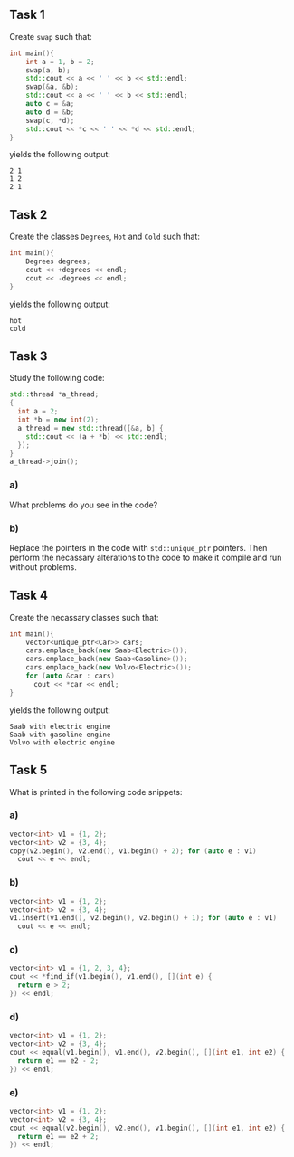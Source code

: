 ## Task 1
Create `swap` such that:
```c++
int main(){
    int a = 1, b = 2;
    swap(a, b);
    std::cout << a << ' ' << b << std::endl;
    swap(&a, &b);
    std::cout << a << ' ' << b << std::endl;
    auto c = &a;
    auto d = &b;
    swap(c, *d);
    std::cout << *c << ' ' << *d << std::endl;
}
```
yields the following output:
```
2 1
1 2
2 1
```



## Task 2
Create the classes `Degrees`, `Hot` and `Cold` such that:
```c++
int main(){
    Degrees degrees;
    cout << +degrees << endl;
    cout << -degrees << endl;
}
```
yields the following output:
```
hot
cold
```


## Task 3
Study the following code:
```c++
std::thread *a_thread;
{
  int a = 2;
  int *b = new int(2);
  a_thread = new std::thread([&a, b] {
    std::cout << (a + *b) << std::endl;
  });
}
a_thread->join();
```

### a)
What problems do you see in the code?

### b)
Replace the pointers in the code with `std::unique_ptr` pointers. Then perform the necassary alterations to the code 
to make it compile and run without problems.



## Task 4
Create the necassary classes such that:
```c++
int main(){
    vector<unique_ptr<Car>> cars;
    cars.emplace_back(new Saab<Electric>());
    cars.emplace_back(new Saab<Gasoline>());
    cars.emplace_back(new Volvo<Electric>());
    for (auto &car : cars)
      cout << *car << endl;
}
```
yields the following output:
```
Saab with electric engine
Saab with gasoline engine
Volvo with electric engine
```



## Task 5
What is printed in the following code snippets:

### a)
```c++
vector<int> v1 = {1, 2};
vector<int> v2 = {3, 4};
copy(v2.begin(), v2.end(), v1.begin() + 2); for (auto e : v1)
  cout << e << endl;
```

### b)
```c++
vector<int> v1 = {1, 2};
vector<int> v2 = {3, 4};
v1.insert(v1.end(), v2.begin(), v2.begin() + 1); for (auto e : v1)
  cout << e << endl;
```

### c)
```c++
vector<int> v1 = {1, 2, 3, 4};
cout << *find_if(v1.begin(), v1.end(), [](int e) {
  return e > 2;
}) << endl;
```

### d)
```c++
vector<int> v1 = {1, 2};
vector<int> v2 = {3, 4};
cout << equal(v1.begin(), v1.end(), v2.begin(), [](int e1, int e2) {
  return e1 == e2 - 2;
}) << endl;
```

### e)
```c++
vector<int> v1 = {1, 2};
vector<int> v2 = {3, 4};
cout << equal(v2.begin(), v2.end(), v1.begin(), [](int e1, int e2) {
  return e1 == e2 + 2;
}) << endl;
```
